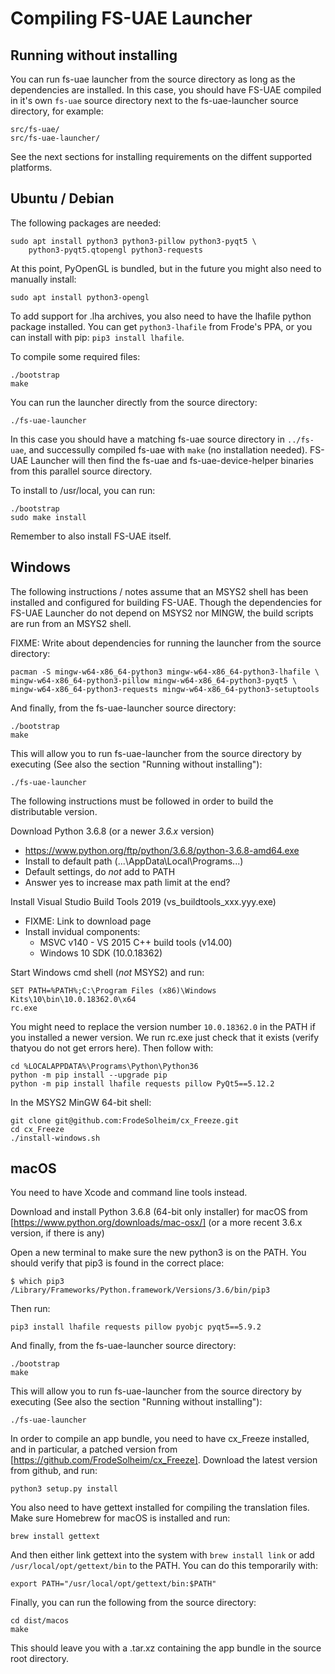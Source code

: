 # Compiling FS-UAE Launcher

## Running without installing

You can run fs-uae launcher from the source directory as long as the
dependencies are installed. In this case, you should have FS-UAE compiled in
it's own `fs-uae` source directory next to the fs-uae-launcher source
directory, for example:

    src/fs-uae/
    src/fs-uae-launcher/

See the next sections for installing requirements on the diffent supported
platforms.

## Ubuntu / Debian

The following packages are needed:

    sudo apt install python3 python3-pillow python3-pyqt5 \
        python3-pyqt5.qtopengl python3-requests

At this point, PyOpenGL is bundled, but in the future you might also need
to manually install:

    sudo apt install python3-opengl

To add support for .lha archives, you also need to have the lhafile
python package installed. You can get `python3-lhafile` from Frode's PPA,
or you can install with pip: `pip3 install lhafile`.

To compile some required files:

    ./bootstrap
    make

You can run the launcher directly from the source directory:

    ./fs-uae-launcher

In this case you should have a matching fs-uae source directory in
`../fs-uae`, and successully compiled fs-uae with `make` (no installation
needed). FS-UAE Launcher will then find the fs-uae and fs-uae-device-helper
binaries from this parallel source directory.

To install to /usr/local, you can run:

    ./bootstrap
    sudo make install

Remember to also install FS-UAE itself.

## Windows

The following instructions / notes assume that an MSYS2 shell has been
installed and configured for building FS-UAE. Though the dependencies
for FS-UAE Launcher do not depend on MSYS2 nor MINGW, the build scripts
are run from an MSYS2 shell.

FIXME: Write about dependencies for running the launcher from the source
directory:

    pacman -S mingw-w64-x86_64-python3 mingw-w64-x86_64-python3-lhafile \
    mingw-w64-x86_64-python3-pillow mingw-w64-x86_64-python3-pyqt5 \
    mingw-w64-x86_64-python3-requests mingw-w64-x86_64-python3-setuptools

And finally, from the fs-uae-launcher source directory:

    ./bootstrap
    make

This will allow you to run fs-uae-launcher from the source directory by
executing (See also the section "Running without installing"):

    ./fs-uae-launcher

The following instructions must be followed in order to build the
distributable version.

Download Python 3.6.8 (or a newer _3.6.x_ version)

- https://www.python.org/ftp/python/3.6.8/python-3.6.8-amd64.exe
- Install to default path (...\AppData\Local\Programs\...)
- Default settings, do _not_ add to PATH
- Answer yes to increase max path limit at the end?

Install Visual Studio Build Tools 2019 (vs_buildtools_xxx.yyy.exe)

- FIXME: Link to download page
- Install invidual components:
  - MSVC v140 - VS 2015 C++ build tools (v14.00)
  - Windows 10 SDK (10.0.18362)

Start Windows cmd shell (_not_ MSYS2) and run:

    SET PATH=%PATH%;C:\Program Files (x86)\Windows Kits\10\bin\10.0.18362.0\x64
    rc.exe

You might need to replace the version number `10.0.18362.0` in the PATH if you
installed a newer version. We run rc.exe just check that it exists (verify
thatyou do not get errors here). Then follow with:

    cd %LOCALAPPDATA%\Programs\Python\Python36
    python -m pip install --upgrade pip
    python -m pip install lhafile requests pillow PyQt5==5.12.2

In the MSYS2 MinGW 64-bit shell:

    git clone git@github.com:FrodeSolheim/cx_Freeze.git
    cd cx_Freeze
    ./install-windows.sh

## macOS

You need to have Xcode and command line tools instead.

Download and install Python 3.6.8 (64-bit only installer) for macOS from
[https://www.python.org/downloads/mac-osx/] (or a more recent 3.6.x version,
if there is any)

Open a new terminal to make sure the new python3 is on the PATH. You should
verify that pip3 is found in the correct place:

    $ which pip3
    /Library/Frameworks/Python.framework/Versions/3.6/bin/pip3

Then run:

    pip3 install lhafile requests pillow pyobjc pyqt5==5.9.2

And finally, from the fs-uae-launcher source directory:

    ./bootstrap
    make

This will allow you to run fs-uae-launcher from the source directory by
executing (See also the section "Running without installing"):

    ./fs-uae-launcher

In order to compile an app bundle, you need to have cx_Freeze installed,
and in particular, a patched version from
[https://github.com/FrodeSolheim/cx_Freeze]. Download the latest version from
github, and run:

    python3 setup.py install

You also need to have gettext installed for compiling the translation files.
Make sure Homebrew for macOS is installed and run:

    brew install gettext

And then either link gettext into the system with `brew install link` or
add `/usr/local/opt/gettext/bin` to the PATH. You can do this temporarily
with:

    export PATH="/usr/local/opt/gettext/bin:$PATH"

Finally, you can run the following from the source directory:

    cd dist/macos
    make

This should leave you with a .tar.xz containing the app bundle in the source
root directory.

